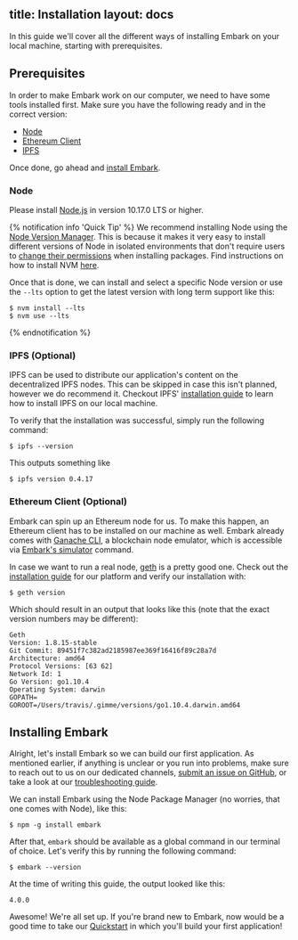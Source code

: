 title: Installation
layout: docs
---
In this guide we'll cover all the different ways of installing Embark on your local machine, starting with prerequisites.

## Prerequisites

In order to make Embark work on our computer, we need to have some tools installed first. Make sure you have the following ready and in the correct version:

- [Node](#Node)
- [Ethereum Client](#Ethereum-Client-Optional)
- [IPFS](#IPFS-Optional)

Once done, go ahead and [install Embark](#Installing-Embark).

### Node

Please install [Node.js](http://nodejs.org/) in version 10.17.0 LTS or higher.

{% notification info 'Quick Tip' %}
We recommend installing Node using the [Node Version Manager](https://github.com/creationix/nvm/blob/master/README.md).  This is because it makes it very easy to install different versions of Node in isolated environments that don't require users to [change their permissions](https://docs.npmjs.com/getting-started/fixing-npm-permissions) when installing packages. Find instructions on how to install NVM [here](https://github.com/creationix/nvm/blob/master/README.md#install-script).

Once that is done, we can install and select a specific Node version or use the `--lts` option to get the latest version with long term support like this:

<pre class="highlight"><code>$ nvm install --lts
$ nvm use --lts
</code></pre>
{% endnotification %}

### IPFS (Optional)

IPFS can be used to distribute our application's content on the decentralized IPFS nodes. This can be skipped in case this isn't planned, however we do recommend it. Checkout IPFS' [installation guide](https://docs.ipfs.io/guides/guides/install/) to learn how to install IPFS on our local machine.

To verify that the installation was successful, simply run the following command:

```
$ ipfs --version
```

This outputs something like

```
$ ipfs version 0.4.17
```

### Ethereum Client (Optional)

Embark can spin up an Ethereum node for us. To make this happen, an Ethereum client has to be installed on our machine as well. Embark already comes with [Ganache CLI](https://truffleframework.com/ganache), a blockchain node emulator, which is accessible via [Embark's simulator](embark_commands.html#simulator) command.

In case we want to run a real node, [geth](https://geth.ethereum.org/) is a pretty good one. Check out the [installation guide](https://ethereum.github.io/go-ethereum/install/) for our platform and verify our installation with:

```
$ geth version
```

Which should result in an output that looks like this (note that the exact version numbers may be different):

```
Geth
Version: 1.8.15-stable
Git Commit: 89451f7c382ad2185987ee369f16416f89c28a7d
Architecture: amd64
Protocol Versions: [63 62]
Network Id: 1
Go Version: go1.10.4
Operating System: darwin
GOPATH=
GOROOT=/Users/travis/.gimme/versions/go1.10.4.darwin.amd64
```

## Installing Embark

Alright, let's install Embark so we can build our first application. As mentioned earlier, if anything is unclear or you run into problems, make sure to reach out to us on our dedicated channels, [submit an issue on  GitHub](https://github.com/embarklabs/embark/issues), or take a look at our [troubleshooting guide](troubleshooting.html).

We can install Embark using the Node Package Manager (no worries, that one comes with Node), like this:

```
$ npm -g install embark
```

After that, `embark` should be available as a global command in our terminal of choice. Let's verify this by running the following command:

```
$ embark --version
```

At the time of writing this guide, the output looked like this:

```
4.0.0
```

Awesome! We're all set up. If you're brand new to Embark, now would be a good time to take our [Quickstart](/docs/quick_start.html) in which you'll build your first application!
